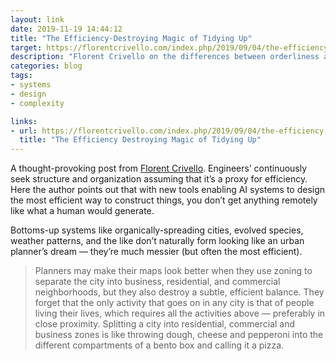 ```yaml
---
layout: link
date: 2019-11-19 14:44:12
title: "The Efficiency-Destroying Magic of Tidying Up"
target: https://florentcrivello.com/index.php/2019/09/04/the-efficiency-destroying-magic-of-tidying-up/
description: "Florent Crivello on the differences between orderliness and efficiency."
categories: blog
tags:
- systems
- design
- complexity

links:
- url: https://florentcrivello.com/index.php/2019/09/04/the-efficiency-destroying-magic-of-tidying-up/
  title: "The Efficiency Destroying Magic of Tidying Up"
---
```


A thought-provoking post from [Florent Crivello](https://twitter.com/Altimor "Florent Crivello"). Engineers’ continuously seek structure and organization assuming that it’s a proxy for efficiency. Here the author points out that with new tools enabling AI systems to design the most efficient way to construct things, you don’t get anything remotely like what a human would generate.

Bottoms-up systems like organically-spreading cities, evolved species, weather patterns, and the like don’t naturally form looking like an urban planner’s dream — they’re much messier (but often the most efficient).

> Planners may make their maps look better when they use zoning to separate the city into business, residential, and commercial neighborhoods, but they also destroy a subtle, efficient balance. They forget that the only activity that goes on in any city is that of people living their lives, which requires all the activities above — preferably in close proximity. Splitting a city into residential, commercial and business zones is like throwing dough, cheese and pepperoni into the different compartments of a bento box and calling it a pizza.
